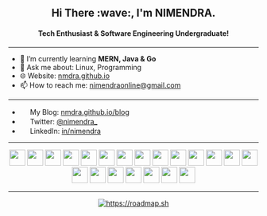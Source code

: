 <h2 align="center">
    Hi There :wave:, I'm NIMENDRA.
</h2>
<h4 align="center">
Tech Enthusiast & Software Engineering Undergraduate!
</h4>

---

- 🌱 I’m currently learning **MERN, Java & Go** 
- 💬 Ask me about: Linux, Programming
- 🌐 Website: [nmdra.github.io](https://nmdra.github.io/)
- 📫 How to reach me: nimendraonline@gmail.com

---
- <img height="16" width="16" src="https://cdn.simpleicons.org/blogger" /> My Blog: [nmdra.github.io/blog](https://nmdra.github.io/blog/)
- <img height="16" width="16" src="https://cdn.simpleicons.org/x" /> Twitter: [@nimendra_](https://twitter.com/nimendra_)
- <img height="16" width="16" src="https://cdn.simpleicons.org/linkedin" /> LinkedIn: [in/nimendra](https://www.linkedin.com/in/nimendra/)
---

<div align="center">
    <a href="https://www.linux.org/"><img height="32" width="32" src="https://cdn.simpleicons.org/linux" /></a>
    <a href="https://manjaro.org/"><img height="32" width="32" src="https://cdn.simpleicons.org/manjaro" /></a>
    <a href="https://kde.org/"><img height="32" width="32" src="https://cdn.simpleicons.org/kde" /></a>
    <a href="https://neovim.io/"><img height="32" width="32" src="https://cdn.simpleicons.org/neovim" /></a>
    <a href="https://www.jetbrains.com/idea/"><img height="32" width="32" src="https://cdn.simpleicons.org/intellijidea" /></a>
    <a href="https://git-scm.com/"><img height="32" width="32" src="https://cdn.simpleicons.org/git" /></a>
    <a href="https://www.cplusplus.com/"><img height="32" width="32" src="https://cdn.simpleicons.org/cplusplus" /></a>
    <a href="https://www.iso.org/standard/74528.html"><img height="32" width="32" src="https://cdn.simpleicons.org/c" /></a>
    <a href="https://developer.mozilla.org/en-US/docs/Web/JavaScript"><img height="32" width="32" src="https://cdn.simpleicons.org/javascript" /></a>
    <a href="https://golang.org/"><img height="32" width="32" src="https://cdn.simpleicons.org/go" /></a>
    <a href="https://www.gnu.org/software/bash/"><img height="32" width="32" src="https://cdn.simpleicons.org/gnubash" /></a>
    <a href="https://www.docker.com/"><img height="32" width="32" src="https://cdn.simpleicons.org/docker" /></a>
    <a href="https://www.mysql.com/"><img height="32" width="32" src="https://cdn.simpleicons.org/mysql" /></a>
    <a href="https://www.php.net/"><img height="32" width="32" src="https://cdn.simpleicons.org/php" /></a>
    <a href="https://www.postman.com/"><img height="32" width="32" src="https://cdn.simpleicons.org/postman" /></a>
    <a href="https://www.react.dev/"><img height="32" width="32" src="https://cdn.simpleicons.org/react" /></a> 
    <a href="https://nodejs.org/en/"><img height="32" width="32" src="https://cdn.simpleicons.org/nodedotjs" /></a>
    <a href="https://expressjs.com/"><img height="32" width="32" src="https://cdn.simpleicons.org/express" /></a>
    <a href="https://www.npmjs.com/"><img height="32" width="32" src="https://cdn.simpleicons.org/npm" /></a>
    <a href="https://tailwindcss.com/"><img height="32" width="32" src="https://cdn.simpleicons.org/tailwindcss" /></a>
    <a href="https://openjdk.org/"><img height="32" width="32" src="https://cdn.simpleicons.org/openjdk" /></a>
</div>

---

<div align="center">
    <a href="https://roadmap.sh/u/nimendra"><img src="https://roadmap.sh/card/wide/6452635eb60f0a3ce2fcd108?variant=dark" alt="https://roadmap.sh"/></a>
</div>





